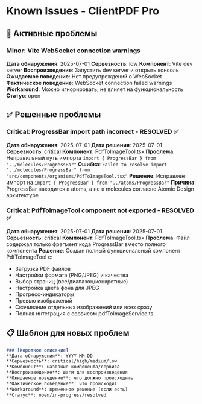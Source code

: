 # Known Issues - ClientPDF Pro

## 🐛 Активные проблемы

### Minor: Vite WebSocket connection warnings
**Дата обнаружения**: 2025-07-01
**Серьезность**: low
**Компонент**: Vite dev server
**Воспроизведение**: Запустить dev server и открыть консоль
**Ожидаемое поведение**: Нет предупреждений о WebSocket
**Фактическое поведение**: WebSocket connection failed warnings
**Workaround**: Можно игнорировать, не влияет на функциональность
**Статус**: open

## ✅ Решенные проблемы

### Critical: ProgressBar import path incorrect - RESOLVED ✅
**Дата обнаружения**: 2025-07-01
**Дата решения**: 2025-07-01
**Серьезность**: critical
**Компонент**: PdfToImageTool.tsx
**Проблема**: Неправильный путь импорта `import { ProgressBar } from "../molecules/ProgressBar"`
**Ошибка**: `Failed to resolve import "../molecules/ProgressBar" from "src/components/organisms/PdfToImageTool.tsx"`
**Решение**: Исправлен импорт на `import { ProgressBar } from "../atoms/ProgressBar"`
**Причина**: ProgressBar находится в atoms, а не в molecules согласно Atomic Design архитектуре

### Critical: PdfToImageTool component not exported - RESOLVED ✅
**Дата обнаружения**: 2025-07-01
**Дата решения**: 2025-07-01
**Серьезность**: critical
**Компонент**: PdfToImageTool.tsx
**Проблема**: Файл содержал только фрагмент кода ProgressBar вместо полного компонента
**Решение**: Создан полный функциональный компонент PdfToImageTool с:
- Загрузка PDF файлов
- Настройки формата (PNG/JPEG) и качества
- Выбор страниц (все/диапазон/конкретные)
- Настройка цвета фона для JPEG
- Прогресс-индикаторы
- Превью изображений
- Скачивание отдельных изображений или всех сразу
- Полная интеграция с сервисом pdfToImageService.ts

## 📋 Шаблон для новых проблем

```markdown
### [Короткое описание]
**Дата обнаружения**: YYYY-MM-DD
**Серьезность**: critical/high/medium/low
**Компонент**: название компонента/сервиса
**Воспроизведение**: шаги для воспроизведения
**Ожидаемое поведение**: что должно происходить
**Фактическое поведение**: что происходит
**Workaround**: временное решение (если есть)
**Статус**: open/in-progress/resolved
```
